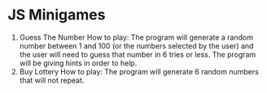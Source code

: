 # JS Minigames
 
1. Guess The Number
    How to play:
    The program will generate a random number between 1 and 100 (or the numbers selected by the user) and the user will need to guess that number in 6 tries or less.
    The program will be giving hints in order to help.
2. Buy Lottery
    How to play:
    The program will generate 6 random numbers that will not repeat.